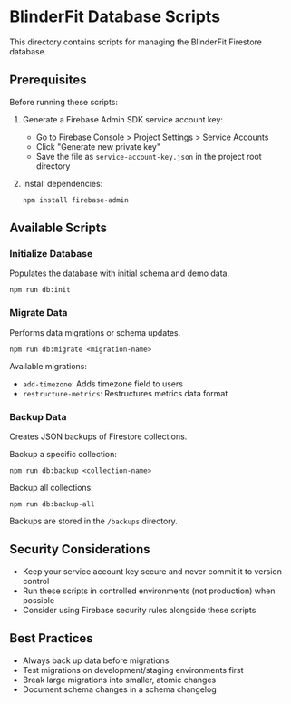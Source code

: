 # BlinderFit Database Scripts

This directory contains scripts for managing the BlinderFit Firestore database.

## Prerequisites

Before running these scripts:

1. Generate a Firebase Admin SDK service account key:
   - Go to Firebase Console > Project Settings > Service Accounts
   - Click "Generate new private key"
   - Save the file as `service-account-key.json` in the project root directory

2. Install dependencies:
   ```
   npm install firebase-admin
   ```

## Available Scripts

### Initialize Database

Populates the database with initial schema and demo data.

```
npm run db:init
```

### Migrate Data

Performs data migrations or schema updates.

```
npm run db:migrate <migration-name>
```

Available migrations:
- `add-timezone`: Adds timezone field to users
- `restructure-metrics`: Restructures metrics data format

### Backup Data

Creates JSON backups of Firestore collections.

Backup a specific collection:
```
npm run db:backup <collection-name>
```

Backup all collections:
```
npm run db:backup-all
```

Backups are stored in the `/backups` directory.

## Security Considerations

- Keep your service account key secure and never commit it to version control
- Run these scripts in controlled environments (not production) when possible
- Consider using Firebase security rules alongside these scripts

## Best Practices

- Always back up data before migrations
- Test migrations on development/staging environments first
- Break large migrations into smaller, atomic changes
- Document schema changes in a schema changelog